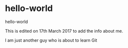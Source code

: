 # hello-world
hello-world
<p>This is edited on 17th March 2017 to add the info about me.
<p>I am just another guy who is about to learn Git
